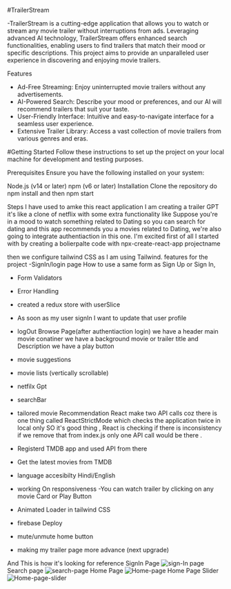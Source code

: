 #TrailerStream

-TrailerStream is a cutting-edge application that allows you to watch or stream any movie trailer without interruptions from ads. Leveraging advanced AI technology, TrailerStream offers enhanced search functionalities, enabling users to find trailers that match their mood or specific descriptions. This project aims to provide an unparalleled user experience in discovering and enjoying movie trailers.

Features
- Ad-Free Streaming: Enjoy uninterrupted movie trailers without any advertisements.
- AI-Powered Search: Describe your mood or preferences, and our AI will recommend trailers that suit your taste.
- User-Friendly Interface: Intuitive and easy-to-navigate interface for a seamless user experience.
- Extensive Trailer Library: Access a vast collection of movie trailers from various genres and eras.

#Getting Started
Follow these instructions to set up the project on your local machine for development and testing purposes.

Prerequisites
Ensure you have the following installed on your system:

Node.js (v14 or later)
npm (v6 or later)
Installation
Clone the repository
do npm install
and then npm start 

Steps I have used to amke this react application 
I am creating a trailer GPT it's like  a clone of netflix with some extra functionality like Suppose you're in a mood to watch something related to Dating so you can search for dating and this app recommends you a movies related to Dating, we're also going to integrate authentiaction in this one. I'm excited
first of all I started with by creating a bolierpalte code with npx-create-react-app projectname

then we configure tailwind CSS as I am using Tailwind.
features for the project 
-SignIn/login page How to use a same form as Sign Up or Sign In,
- Form Validators
- Error Handling
- created a redux store with userSlice
- As soon as my user signIn I want to update that user profile
- logOut
Browse Page(after authentiaction login)
we have a header
main movie conatiner
we have a background movie or trailer 
title and Description 
we have a play button  
- movie suggestions
- movie lists (vertically scrollable)
- netfilx Gpt
 - searchBar
 - tailored movie Recommendation
React make two API calls coz there is one thing called ReactStrictMode which checks the application twice in local only SO it's good thing , React is checking if there is inconsistency if we remove that from index.js only one API call would be there .

- Registerd TMDB app and used API from there
- Get the latest movies from TMDB
- language accesibilty Hindi/English
- working On responsiveness
-You can watch trailer by clicking on any movie Card or Play Button
- Animated Loader in tailwind CSS
- firebase Deploy 
- mute/unmute home button
- making my trailer page more advance (next upgrade)

And This is how it's looking for reference 
SignIn Page
![sign-In page](https://github.com/user-attachments/assets/3018c7db-f84b-4962-863e-ef33bdb586e8)
Search page
![search-page](https://github.com/user-attachments/assets/2c47ad72-2fdf-49f4-a6dc-7951c4e61dc1)
Home Page 
![Home-page](https://github.com/user-attachments/assets/a62d57bc-5505-470e-a979-70ce956cb943)
Home Page Slider
![Home-page-slider](https://github.com/user-attachments/assets/267defaa-e454-411e-99be-6fc31dee905a)



